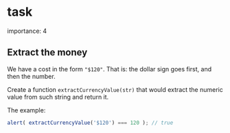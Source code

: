 # task

importance: 4

## Extract the money

We have a cost in the form `"$120"`. That is: the dollar sign goes first, and then the number.

Create a function `extractCurrencyValue(str)` that would extract the numeric value from such string and return it.

The example:

```javascript
alert( extractCurrencyValue('$120') === 120 ); // true
```

